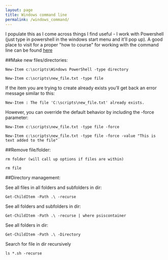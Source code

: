 ```yaml
---
layout: page
title: Windows command line
permalink: /windows_command/
---
```


I populate this as I come across things I find useful - I work with Powershell (just type in powershell in the windows start menu and it'll pop up). A good place to visit for a proper "how to course" for working with the command line can be found [here](http://learnpythonthehardway.org/book/appendixa.html)

##Make new files/directories:

`New-Item c:\scripts\Windows PowerShell -type directory`

`New-Item c:\scripts\new_file.txt -type file`

If the item you are trying to create already exists you’ll get back an error message similar to this:

`New-Item : The file 'C:\scripts\new_file.txt' already exists.`

However, you can override the default behavior by including the -force parameter:

`New-Item c:\scripts\new_file.txt -type file -force`

`New-Item c:\scripts\new_file.txt -type file -force -value "This is text added to the file"`

##Remove file/folder:

`rm folder (will call up options if files are within)`

`rm file`

##Directory management:

See all files in all folders and subfolders in dir:

`Get-ChildItem -Path .\ -recurse `

See all folders and subfolders in dir:

`Get-ChildItem -Path .\ -recurse | where psiscontainer`

See all folders in dir:

`Get-ChildItem -Path .\ -Directory`

Search for file in dir recursively

`ls *.sh -recurse`